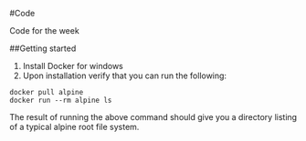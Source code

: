 #Code

Code for the week


##Getting started

1. Install Docker for windows
2. Upon installation verify that you can run the following:

```
docker pull alpine
docker run --rm alpine ls
```

The result of running the above command should give you a directory listing of a typical alpine root file system.

